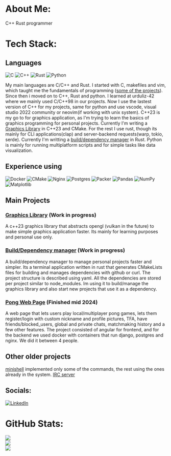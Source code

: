 # About Me:
C++ Rust programmer

# Tech Stack:
## Languages
![C](https://img.shields.io/badge/c-%2300599C.svg?style=flat&logo=c&logoColor=white) ![C++](https://img.shields.io/badge/c++-%2300599C.svg?style=flat&logo=c%2B%2B&logoColor=white) ![Rust](https://img.shields.io/badge/rust-%23000000.svg?style=flat&logo=rust&logoColor=white) ![Python](https://img.shields.io/badge/python-3670A0?style=flat&logo=python&logoColor=ffdd54) 

My main languages are C/C++ and Rust. I started with C, makefiles and vim, which taught me the fundamentals of programming ([some of the projects](https://github.com/enekocamara/cursus)). Since then i moved on to C++, Rust and python. I learned at urduliz-42 where we mainly used C/C++98 in our projects.
Now I use the lastest version of C++ for my projects, same for python and use vscode, visual studio 2022 community or neovim(if working with unix system).
C++23 is my go to for graphics application, as I'm trying to learn the basics of graphics programming for personal projects. Currently I'm writing a [Graphics Library](https://github.com/enekocamara/Syris) in C++23 and CMake.
For the rest I use rust, though its mainly for CLI applications(clap) and server-backend requests(warp, tokio, serde). Currently I'm writting a [build/dependency manager](https://github.com/enekocamara/asharis/tree/manager_refactor) in Rust.
Python is mainly for running multiplatform scripts and for simple tasks like data visualization.

## Experience using
![Docker](https://img.shields.io/badge/docker-%230db7ed.svg?style=flat&logo=docker&logoColor=white) ![CMake](https://img.shields.io/badge/CMake-%23008FBA.svg?style=flat&logo=cmake&logoColor=white) ![Nginx](https://img.shields.io/badge/nginx-%23009639.svg?style=flat&logo=nginx&logoColor=white) ![Postgres](https://img.shields.io/badge/postgres-%23316192.svg?style=flat&logo=postgresql&logoColor=white) ![Packer](https://img.shields.io/badge/packer-%23E7EEF0.svg?style=flat&logo=packer&logoColor=%2302A8EF) ![Pandas](https://img.shields.io/badge/pandas-%23150458.svg?style=flat&logo=pandas&logoColor=white) ![NumPy](https://img.shields.io/badge/numpy-%23013243.svg?style=flat&logo=numpy&logoColor=white) ![Matplotlib](https://img.shields.io/badge/Matplotlib-%23ffffff.svg?style=flat&logo=Matplotlib&logoColor=black)

## Main Projects
### [Graphics Library](https://github.com/enekocamara/Syris) (Work in progress)
A c++23 graphics library that abstracts opengl (vulkan in the future) to make simple graphics application faster. Its mainly for learning purposes and personal use only.
### [Build/Dependency manager](https://github.com/enekocamara/asharis/tree/manager_refactor) (Work in progress)
A build/dependency manager to manage personal projects faster and simpler. Its a terminal application written in rust that generates CMakeLists files for building and manages
dependencies with github or curl. The project structure is described using yaml. All the dependencies are stored per project similar to node_modules. Im using it to build/manage the graphics library and also
start new projects that use it as a dependency.
### [Pong Web Page](https://github.com/ualcibar/trancendence) (Finished mid 2024)
A web page that lets users play local/multiplayer pong games, lets them register/login with custom nickname and profile pictures, TFA, have friends/blocked_users, global and private chats, matchmaking history and a few other features.
The project consisted of angular for frontend, and for the backend we used docker with containers that run django, postgres and nginx. We did it between 4 people.

## Other older projects
[minishell](https://github.com/Llopeando/minishell42u) implemented only some of the commands, the rest using the ones already in the system.
[IRC server](https://github.com/Llopeando/irc42u)

## Socials:
[![LinkedIn](https://img.shields.io/badge/LinkedIn-%230077B5.svg?logo=linkedin&logoColor=white)](https://linkedin.com/in/https://www.linkedin.com/in/eneko-camara-palma-9a5352235/) 

# GitHub Stats:
![](https://github-readme-stats.vercel.app/api?username=enekocamara&theme=vue-dark&hide_border=false&include_all_commits=false&count_private=true)<br/>
![](https://github-readme-streak-stats.herokuapp.com/?user=enekocamara&theme=vue-dark&hide_border=false)<br/>
![](https://github-readme-stats.vercel.app/api/top-langs/?username=enekocamara&theme=vue-dark&hide_border=false&include_all_commits=false&count_private=true&layout=compact)


<!-- Proudly created with GPRM ( https://gprm.itsvg.in ) -->
